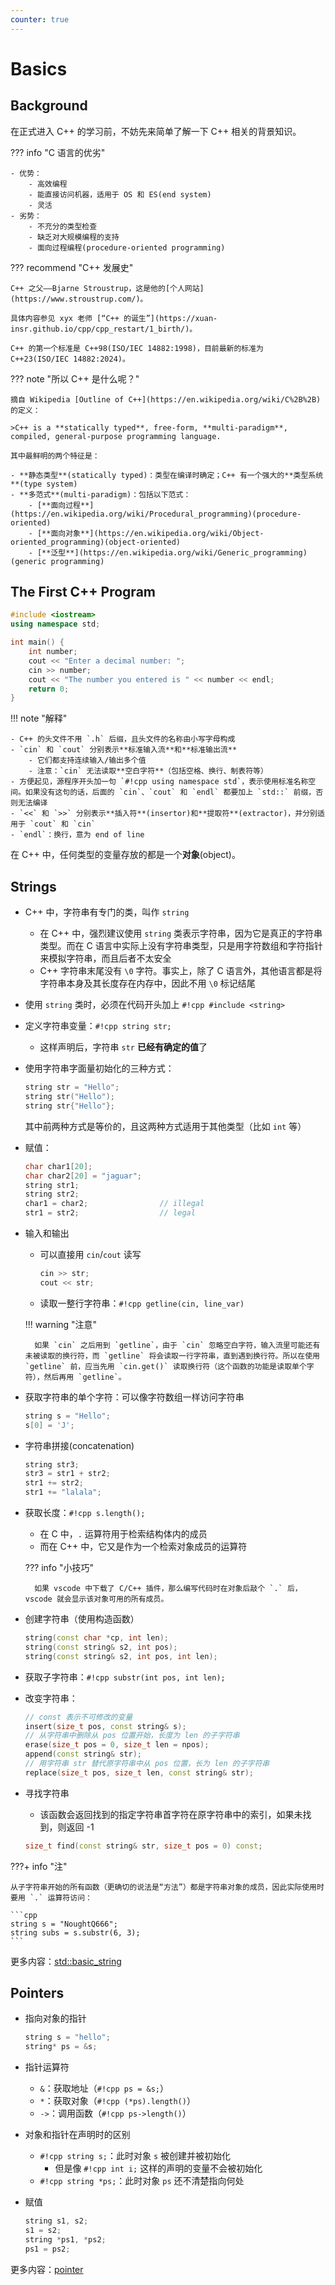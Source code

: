 ```yaml
---
counter: true
---
```


# Basics

## Background

在正式进入 C++ 的学习前，不妨先来简单了解一下 C++ 相关的背景知识。

??? info "C 语言的优劣"

    - 优势：
        - 高效编程
        - 能直接访问机器，适用于 OS 和 ES(end system)
        - 灵活
    - 劣势：
        - 不充分的类型检查
        - 缺乏对大规模编程的支持
        - 面向过程编程(procedure-oriented programming)

??? recommend "C++ 发展史"

    C++ 之父——Bjarne Stroustrup，这是他的[个人网站](https://www.stroustrup.com/)。

    具体内容参见 xyx 老师 [“C++ 的诞生”](https://xuan-insr.github.io/cpp/cpp_restart/1_birth/)。

    C++ 的第一个标准是 C++98(ISO/IEC 14882:1998)，目前最新的标准为 C++23(ISO/IEC 14882:2024)。


??? note "所以 C++ 是什么呢？"

    摘自 Wikipedia [Outline of C++](https://en.wikipedia.org/wiki/C%2B%2B) 的定义：

    >C++ is a **statically typed**, free-form, **multi-paradigm**, compiled, general-purpose programming language.

    其中最鲜明的两个特征是：

    - **静态类型**(statically typed)：类型在编译时确定；C++ 有一个强大的**类型系统**(type system)
    - **多范式**(multi-paradigm)：包括以下范式：
        - [**面向过程**](https://en.wikipedia.org/wiki/Procedural_programming)(procedure-oriented)
        - [**面向对象**](https://en.wikipedia.org/wiki/Object-oriented_programming)(object-oriented)
        - [**泛型**](https://en.wikipedia.org/wiki/Generic_programming)(generic programming)


## The First C++ Program

```cpp
#include <iostream>
using namespace std;

int main() {
    int number;
    cout << "Enter a decimal number: ";
    cin >> number;
    cout << "The number you entered is " << number << endl;
    return 0;
}
```

!!! note "解释"

    - C++ 的头文件不用 `.h` 后缀，且头文件的名称由小写字母构成
    - `cin` 和 `cout` 分别表示**标准输入流**和**标准输出流**
        - 它们都支持连续输入/输出多个值
        - 注意：`cin` 无法读取**空白字符**（包括空格、换行、制表符等）
    - 方便起见，源程序开头加一句 `#!cpp using namespace std`，表示使用标准名称空间。如果没有这句的话，后面的 `cin`、`cout` 和 `endl` 都要加上 `std::` 前缀，否则无法编译
    - `<<` 和 `>>` 分别表示**插入符**(insertor)和**提取符**(extractor)，并分别适用于 `cout` 和 `cin`
    - `endl`：换行，意为 end of line

在 C++ 中，任何类型的变量存放的都是一个**对象**(object)。


## Strings

- C++ 中，字符串有专门的类，叫作 `string`
    - 在 C++ 中，强烈建议使用 `string` 类表示字符串，因为它是真正的字符串类型。而在 C 语言中实际上没有字符串类型，只是用字符数组和字符指针来模拟字符串，而且后者不太安全
    - C++ 字符串末尾没有 `\0` 字符。事实上，除了 C 语言外，其他语言都是将字符串本身及其长度存在内存中，因此不用 `\0` 标记结尾
- 使用 `string` 类时，必须在代码开头加上 `#!cpp #include <string>`
- 定义字符串变量：`#!cpp string str;`
    - 这样声明后，字符串 `str` **已经有确定的值**了
- 使用字符串字面量初始化的三种方式：

    ```cpp
    string str = "Hello";
    string str("Hello");
    string str{"Hello"};
    ```

    其中前两种方式是等价的，且这两种方式适用于其他类型（比如 `int` 等）

- 赋值：

    ```cpp
    char char1[20];
    char char2[20] = "jaguar";
    string str1;
    string str2;
    char1 = char2;                // illegal
    str1 = str2;                  // legal
    ```

- 输入和输出
    - 可以直接用 `cin`/`cout` 读写

        ```cpp
        cin >> str;
        cout << str;
        ```

    - 读取一整行字符串：`#!cpp getline(cin, line_var)`

    !!! warning "注意"

        如果 `cin` 之后用到 `getline`，由于 `cin` 忽略空白字符，输入流里可能还有未被读取的换行符，而 `getline` 将会读取一行字符串，直到遇到换行符。所以在使用 `getline` 前，应当先用 `cin.get()` 读取换行符（这个函数的功能是读取单个字符），然后再用 `getline`。


- 获取字符串的单个字符：可以像字符数组一样访问字符串

    ```cpp
    string s = "Hello";
    s[0] = 'J';
    ```

- 字符串拼接(concatenation)

    ```cpp
    string str3;
    str3 = str1 + str2;
    str1 += str2;
    str1 += "lalala";
    ```

- 获取长度：`#!cpp s.length();`
    - 在 C 中，`.` 运算符用于检索结构体内的成员
    - 而在 C++ 中，它又是作为一个检索对象成员的运算符

    ??? info "小技巧"

        如果 vscode 中下载了 C/C++ 插件，那么编写代码时在对象后敲个 `.` 后，vscode 就会显示该对象可用的所有成员。

- 创建字符串（使用构造函数）

    ```cpp
    string(const char *cp, int len);
    string(const string& s2, int pos);
    string(const string& s2, int pos, int len);
    ```

- 获取子字符串：`#!cpp substr(int pos, int len);`
- 改变字符串：

    ```cpp
    // const 表示不可修改的变量
    insert(size_t pos, const string& s);
    // 从字符串中删除从 pos 位置开始，长度为 len 的子字符串
    erase(size_t pos = 0, size_t len = npos);
    append(const string& str);
    // 用字符串 str 替代原字符串中从 pos 位置，长为 len 的子字符串
    replace(size_t pos, size_t len, const string& str);  
    ```

- 寻找字符串
    - 该函数会返回找到的指定字符串首字符在原字符串中的索引，如果未找到，则返回 -1

    ```cpp
    size_t find(const string& str, size_t pos = 0) const;
    ```

???+ info "注"

    从子字符串开始的所有函数（更确切的说法是“方法”）都是字符串对象的成员，因此实际使用时要用 `.` 运算符访问：

    ```cpp
    string s = "NoughtQ666";
    string subs = s.substr(6, 3);
    ```

更多内容：[std::basic_string](https://en.cppreference.com/w/cpp/string/basic_string)


## Pointers

- 指向对象的指针

    ```cpp
    string s = "hello";
    string* ps = &s;
    ```

- 指针运算符
    - `&`：获取地址（`#!cpp ps = &s;`）
    - `*`：获取对象（`#!cpp (*ps).length()`）
    - `->`：调用函数（`#!cpp ps->length()`）

- 对象和指针在声明时的区别
    - `#!cpp string s;`：此时对象 `s` 被创建并被初始化
        - 但是像 `#!cpp int i;` 这样的声明的变量不会被初始化
    - `#!cpp string *ps;`：此时对象 `ps` 还不清楚指向何处

- 赋值

    ```cpp
    string s1, s2;
    s1 = s2;
    string *ps1, *ps2;
    ps1 = ps2;
    ```

更多内容：[pointer](https://en.cppreference.com/w/cpp/language/pointer)